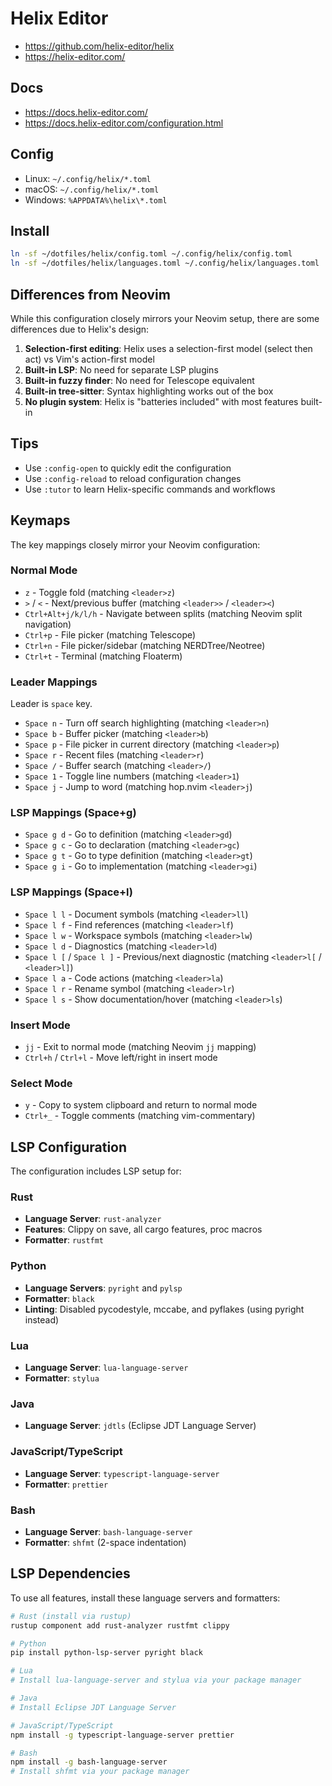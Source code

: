 # Helix Editor

- <https://github.com/helix-editor/helix>
- <https://helix-editor.com/>

## Docs

- <https://docs.helix-editor.com/>
- <https://docs.helix-editor.com/configuration.html>

## Config

- Linux: `~/.config/helix/*.toml`
- macOS: `~/.config/helix/*.toml`
- Windows: `%APPDATA%\helix\*.toml`

## Install

```bash
ln -sf ~/dotfiles/helix/config.toml ~/.config/helix/config.toml
ln -sf ~/dotfiles/helix/languages.toml ~/.config/helix/languages.toml
```

## Differences from Neovim

While this configuration closely mirrors your Neovim setup, there are some differences due to Helix's design:

1. **Selection-first editing**: Helix uses a selection-first model (select then act) vs Vim's action-first model
2. **Built-in LSP**: No need for separate LSP plugins
3. **Built-in fuzzy finder**: No need for Telescope equivalent
4. **Built-in tree-sitter**: Syntax highlighting works out of the box
5. **No plugin system**: Helix is "batteries included" with most features built-in

## Tips

- Use `:config-open` to quickly edit the configuration
- Use `:config-reload` to reload configuration changes
- Use `:tutor` to learn Helix-specific commands and workflows

## Keymaps

The key mappings closely mirror your Neovim configuration:

### Normal Mode

- `z` - Toggle fold (matching `<leader>z`)
- `>` / `<` - Next/previous buffer (matching `<leader>>` / `<leader><`)
- `Ctrl+Alt+j/k/l/h` - Navigate between splits (matching Neovim split navigation)
- `Ctrl+p` - File picker (matching Telescope)
- `Ctrl+n` - File picker/sidebar (matching NERDTree/Neotree)
- `Ctrl+t` - Terminal (matching Floaterm)

### Leader Mappings

Leader is `space` key.

- `Space n` - Turn off search highlighting (matching `<leader>n`)
- `Space b` - Buffer picker (matching `<leader>b`)
- `Space p` - File picker in current directory (matching `<leader>p`)
- `Space r` - Recent files (matching `<leader>r`)
- `Space /` - Buffer search (matching `<leader>/`)
- `Space 1` - Toggle line numbers (matching `<leader>1`)
- `Space j` - Jump to word (matching hop.nvim `<leader>j`)

### LSP Mappings (Space+g)

- `Space g d` - Go to definition (matching `<leader>gd`)
- `Space g c` - Go to declaration (matching `<leader>gc`)
- `Space g t` - Go to type definition (matching `<leader>gt`)
- `Space g i` - Go to implementation (matching `<leader>gi`)

### LSP Mappings (Space+l)

- `Space l l` - Document symbols (matching `<leader>ll`)
- `Space l f` - Find references (matching `<leader>lf`)
- `Space l w` - Workspace symbols (matching `<leader>lw`)
- `Space l d` - Diagnostics (matching `<leader>ld`)
- `Space l [` / `Space l ]` - Previous/next diagnostic (matching `<leader>l[` / `<leader>l]`)
- `Space l a` - Code actions (matching `<leader>la`)
- `Space l r` - Rename symbol (matching `<leader>lr`)
- `Space l s` - Show documentation/hover (matching `<leader>ls`)

### Insert Mode

- `jj` - Exit to normal mode (matching Neovim `jj` mapping)
- `Ctrl+h` / `Ctrl+l` - Move left/right in insert mode

### Select Mode

- `y` - Copy to system clipboard and return to normal mode
- `Ctrl+_` - Toggle comments (matching vim-commentary)

## LSP Configuration

The configuration includes LSP setup for:

### Rust

- **Language Server**: `rust-analyzer`
- **Features**: Clippy on save, all cargo features, proc macros
- **Formatter**: `rustfmt`

### Python

- **Language Servers**: `pyright` and `pylsp`
- **Formatter**: `black`
- **Linting**: Disabled pycodestyle, mccabe, and pyflakes (using pyright instead)

### Lua

- **Language Server**: `lua-language-server`
- **Formatter**: `stylua`

### Java

- **Language Server**: `jdtls` (Eclipse JDT Language Server)

### JavaScript/TypeScript

- **Language Server**: `typescript-language-server`
- **Formatter**: `prettier`

### Bash

- **Language Server**: `bash-language-server`
- **Formatter**: `shfmt` (2-space indentation)

## LSP Dependencies

To use all features, install these language servers and formatters:

```bash
# Rust (install via rustup)
rustup component add rust-analyzer rustfmt clippy

# Python
pip install python-lsp-server pyright black

# Lua
# Install lua-language-server and stylua via your package manager

# Java
# Install Eclipse JDT Language Server

# JavaScript/TypeScript
npm install -g typescript-language-server prettier

# Bash
npm install -g bash-language-server
# Install shfmt via your package manager
```
